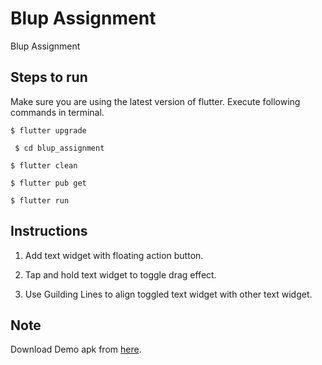 # Blup Assignment

Blup Assignment


## Steps to run

  Make sure you are using the latest version of flutter.
    Execute following commands in terminal.

```$ flutter upgrade```


``` $ cd blup_assignment```


``` $ flutter clean ```


``` $ flutter pub get ```


``` $ flutter run ```


    
## Instructions

1. Add text widget with floating action button.

2. Tap and hold text widget to toggle drag effect.

3. Use Guilding Lines to align toggled text widget with other text widget.


## Note

Download Demo apk from [here](https://github.com/Alabhya268/blup_assignment/raw/main/app-release.apk).



